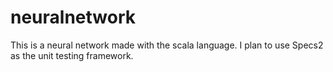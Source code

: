 neuralnetwork
=============

This is a neural network made  with the scala language. I plan to use Specs2 as the unit testing framework.
